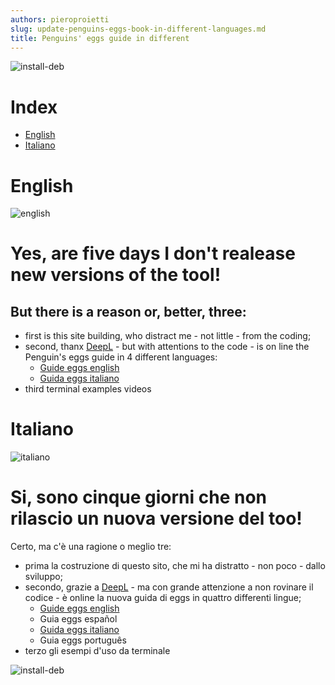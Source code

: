 ```yaml
---
authors: pieroproietti
slug: update-penguins-eggs-book-in-different-languages.md
title: Penguins' eggs guide in different 
---
```

![install-deb](/images/flags.webp)

# Index
* [English](#English)
* [Italiano](#Italiano)


# English
![english](/images/flags/english.png)

# Yes, are five days I don't realease new versions of the tool!

## But there is a reason or, better, three:

* first is this site building, who distract me - not little - from the coding;
* second, thanx [DeepL](https://www.deepl.com/translator) - but with attentions to the code - is on line the Penguin's eggs guide in 4 different languages:
   * [Guide eggs english](/docs/tutorial-eggs/english)
   * [Guida eggs italiano](/docs/tutorial-eggs/italiano)
* third terminal examples videos

# Italiano
![italiano](/images/flags/italian.webp)

# Si, sono cinque giorni che non rilascio un nuova versione del too!

Certo, ma c'è una ragione o meglio tre:

* prima la costruzione di questo sito, che mi ha distratto - non poco - dallo sviluppo;
* secondo, grazie a [DeepL](https://www.deepl.com/translator) - ma con grande attenzione a non rovinare il codice - è online la nuova guida di eggs in quattro differenti lingue;
   * [Guide eggs english](/docs/tutorial-eggs/english)
   * Guia eggs español
   * [Guida eggs italiano](/docs/tutorial-eggs/italiano)
   * Guia eggs português
* terzo gli esempi d'uso da terminale


![install-deb](https://github.com/pieroproietti/penguins-eggs/raw/master/documents/terminal-lessons/eggs_update-i.gif)
